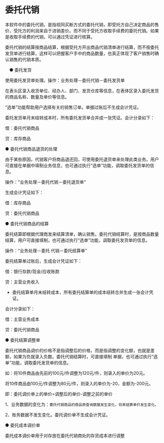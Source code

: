 # 委托代销
本软件中的委托代销，是指视同买断方式的委托代销，即受托方自己决定商品的售价，受托方的利润来自于进销差价。而不同于受托方收取手续费的委托代销。如果是收取手续费的代销，可以通过凭证进行核算。

委托代销的结算按商品结算，根据受托方开出商品代销清单进行结算，而不按委托发货单进行结算，这样可以把握客户手中的商品数量，也真正体现了客户销售时确认销售的代销本质。

　● 委托发货

使用委托发货单处理。操作：业务处理－委托代销－委托发货单

在表头区录入收货单位、经办人、部门、发货仓库等信息，在表体区录入委托发货的商品名称、数量及单价等信息。

“选单”功能帮助用户选择有关的销售订单。单据过账后不生成会计凭证。

委托发货单月末结转成本时，所有委托发货单合并成一张凭证。会计分录如下：

借：委托代销商品

贷：库存商品

● 委托代销商品退货的处理

由于某些原因，代销客户将商品退还回，可使用委托退货单来处理此类业务。用户可直接在单据中填制业务信息，也可通过执行“选单”功能，调取委托发货单的信息。

操作：“业务处理－委托代销－委托退货单”

生成会计凭证如下：

借：库存商品

贷：委托代销商品

● 委托代销商品的结算

委托结算即根据代理商发来结算清单，确认销售。委托代销结算时，是按商品数量结算，用户可直接填制，也可通过执行“选单”功能，调取委托发货单的信息。

操作：“业务处理－委托 代销－委托结算单”

委托结算单过账后，生成会计凭证如下：

借：银行存款/现金/应收账款

贷：主营业务收入

* 委托结算单月末结转成本，所有委托结算单的成本结转合并生成一张会计凭证。

会计分录如下：

借：主营业务成本

贷：委托代销商品

● 委托结算调整单

委托代销商品调价的价格不是指调整后的价格，而是指调整的变化额，也就是差额，如果为负就录入负数。委托代销结算时，可直接填制 单据，也可通过执行“选单”功能，调取委托发货单的信息。

如：将10件商品由先前的100元/件调整为120元/件，则录入的单价为20元。

将10件商品由100元/件调整为80元/件，则录入的单价为-20，金额为-200元。

即：委托调价单上的单价=调整后的单价-调整之前的单价

1、业务数据的变化为：`委托代销商品的商品款查询数据发生变化，将来结算单价发生变化。`

2、账务数据不发生变化。委托调价单不生成会计凭证。

● 委托成本调价单

委托成本调价单用于对存放在委托代销商处的存货成本进行调整
